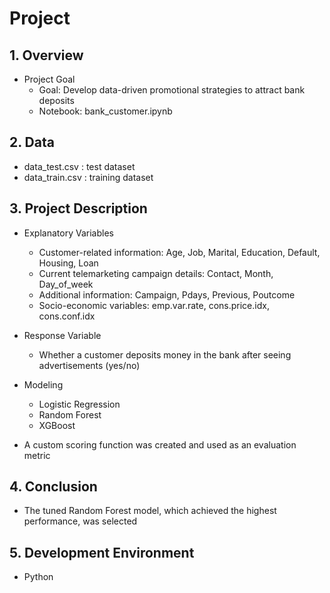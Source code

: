 # **Project** <br/>
## 1. Overview
- Project Goal
  - Goal: Develop data-driven promotional strategies to attract bank deposits
  - Notebook: bank_customer.ipynb
  
## 2. Data
  - data_test.csv : test dataset
  - data_train.csv : training dataset

## 3. Project Description
- Explanatory Variables
  - Customer-related information: Age, Job, Marital, Education, Default, Housing, Loan
  - Current telemarketing campaign details: Contact, Month, Day_of_week
  - Additional information: Campaign, Pdays, Previous, Poutcome
  - Socio-economic variables: emp.var.rate, cons.price.idx, cons.conf.idx
- Response Variable
  - Whether a customer deposits money in the bank after seeing advertisements (yes/no)

- Modeling
  - Logistic Regression
  - Random Forest
  - XGBoost
  
 - A custom scoring function was created and used as an evaluation metric

## 4. Conclusion
- The tuned Random Forest model, which achieved the highest performance, was selected

## 5. Development Environment
- Python
